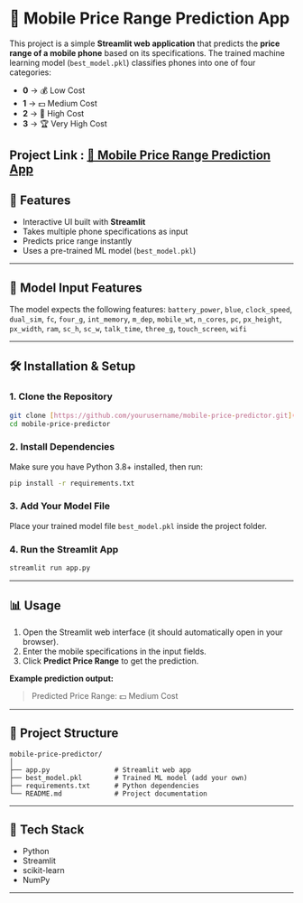 # 📱 Mobile Price Range Prediction App

This project is a simple **Streamlit web application** that predicts the **price range of a mobile phone** based on its specifications.
The trained machine learning model (`best_model.pkl`) classifies phones into one of four categories:
- **0** → 💰 Low Cost
- **1** → 💵 Medium Cost
- **2** → 💎 High Cost
- **3** → 🏆 Very High Cost

Project Link : [📱 Mobile Price Range Prediction App](https://mobilepriceclassificationmodel-3onudt2fve8agn9plt5azx.streamlit.app/)
---

## 🚀 Features
- Interactive UI built with **Streamlit**
- Takes multiple phone specifications as input
- Predicts price range instantly
- Uses a pre-trained ML model (`best_model.pkl`)

---

## 🧠 Model Input Features
The model expects the following features:
`battery_power`, `blue`, `clock_speed`, `dual_sim`, `fc`, `four_g`, `int_memory`, `m_dep`, `mobile_wt`, `n_cores`, `pc`, `px_height`, `px_width`, `ram`, `sc_h`, `sc_w`, `talk_time`, `three_g`, `touch_screen`, `wifi`

---

## 🛠️ Installation & Setup

### 1. Clone the Repository
```bash
git clone [https://github.com/yourusername/mobile-price-predictor.git](https://github.com/yourusername/mobile-price-predictor.git)
cd mobile-price-predictor
````

### 2\. Install Dependencies

Make sure you have Python 3.8+ installed, then run:

```bash
pip install -r requirements.txt
```

### 3\. Add Your Model File

Place your trained model file `best_model.pkl` inside the project folder.

### 4\. Run the Streamlit App

```bash
streamlit run app.py
```

-----

## 📊 Usage

1.  Open the Streamlit web interface (it should automatically open in your browser).
2.  Enter the mobile specifications in the input fields.
3.  Click **Predict Price Range** to get the prediction.

**Example prediction output:**

> Predicted Price Range: 💵 Medium Cost

-----

## 🧩 Project Structure

```
mobile-price-predictor/
│
├── app.py                # Streamlit web app
├── best_model.pkl        # Trained ML model (add your own)
├── requirements.txt      # Python dependencies
└── README.md             # Project documentation
```

-----

## 🧰 Tech Stack

  - Python
  - Streamlit
  - scikit-learn
  - NumPy

----
